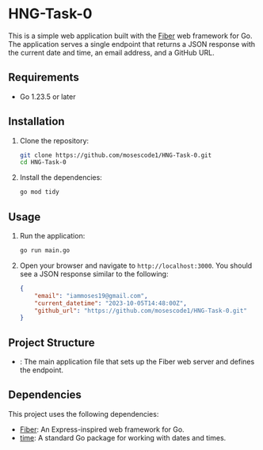 # HNG-Task-0

This is a simple web application built with the [Fiber](https://gofiber.io/) web framework for Go. The application serves a single endpoint that returns a JSON response with the current date and time, an email address, and a GitHub URL.

## Requirements

- Go 1.23.5 or later

## Installation

1. Clone the repository:

    ```sh
    git clone https://github.com/mosescode1/HNG-Task-0.git
    cd HNG-Task-0
    ```

2. Install the dependencies:

    ```sh
    go mod tidy
    ```

## Usage

1. Run the application:

    ```sh
    go run main.go
    ```

2. Open your browser and navigate to `http://localhost:3000`. You should see a JSON response similar to the following:

    ```json
    {
        "email": "iammoses19@gmail.com",
        "current_datetime": "2023-10-05T14:48:00Z",
        "github_url": "https://github.com/mosescode1/HNG-Task-0.git"
    }
    ```

## Project Structure

- : The main application file that sets up the Fiber web server and defines the endpoint.

## Dependencies

This project uses the following dependencies:

- [Fiber](https://github.com/gofiber/fiber): An Express-inspired web framework for Go.
- [time](https://pkg.go.dev/time): A standard Go package for working with dates and times.